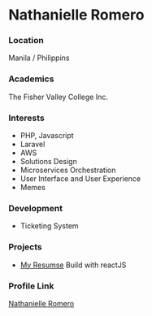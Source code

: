 # Nathanielle Romero

### Location

Manila / Philippins

### Academics

The Fisher Valley College Inc.

### Interests

- PHP, Javascript
- Laravel
- AWS
- Solutions Design
- Microservices Orchestration
- User Interface and User Experience
- Memes

### Development

- Ticketing System

### Projects

- [My Resumse](https://github.com/nathaniellers/nathaniellers.github.io) Build with reactJS

### Profile Link

[Nathanielle Romero](https://github.com/nathaniellers)